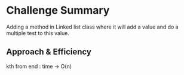 # Challenge Summary
Adding a method in Linked list class where it will add a value and do a multiple test to this value.


## Approach & Efficiency
kth from end : time -> O(n)

